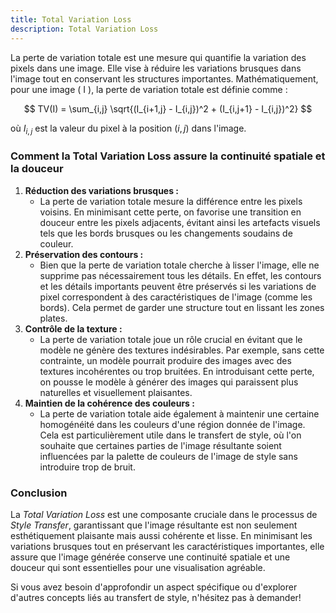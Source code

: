```yaml
---
title: Total Variation Loss
description: Total Variation Loss
---
```


La perte de variation totale est une mesure qui quantifie la variation des pixels dans une image. Elle vise à réduire les variations brusques dans l'image tout en conservant les structures importantes. Mathématiquement, pour une image \( I \), la perte de variation totale est définie comme :

$$
TV(I) = \sum_{i,j} \sqrt{(I_{i+1,j} - I_{i,j})^2 + (I_{i,j+1} - I_{i,j})^2}
$$

où $I_{i,j}$ est la valeur du pixel à la position $(i,j)$ dans l'image.

### Comment la Total Variation Loss assure la continuité spatiale et la douceur

1. **Réduction des variations brusques :**
   - La perte de variation totale mesure la différence entre les pixels voisins. En minimisant cette perte, on favorise une transition en douceur entre les pixels adjacents, évitant ainsi les artefacts visuels tels que les bords brusques ou les changements soudains de couleur.
2. **Préservation des contours :**
   - Bien que la perte de variation totale cherche à lisser l'image, elle ne supprime pas nécessairement tous les détails. En effet, les contours et les détails importants peuvent être préservés si les variations de pixel correspondent à des caractéristiques de l'image (comme les bords). Cela permet de garder une structure tout en lissant les zones plates.
3. **Contrôle de la texture :**
   - La perte de variation totale joue un rôle crucial en évitant que le modèle ne génère des textures indésirables. Par exemple, sans cette contrainte, un modèle pourrait produire des images avec des textures incohérentes ou trop bruitées. En introduisant cette perte, on pousse le modèle à générer des images qui paraissent plus naturelles et visuellement plaisantes.
4. **Maintien de la cohérence des couleurs :**
   - La perte de variation totale aide également à maintenir une certaine homogénéité dans les couleurs d'une région donnée de l'image. Cela est particulièrement utile dans le transfert de style, où l'on souhaite que certaines parties de l'image résultante soient influencées par la palette de couleurs de l'image de style sans introduire trop de bruit.

### Conclusion

La _Total Variation Loss_ est une composante cruciale dans le processus de _Style Transfer_, garantissant que l'image résultante est non seulement esthétiquement plaisante mais aussi cohérente et lisse. En minimisant les variations brusques tout en préservant les caractéristiques importantes, elle assure que l'image générée conserve une continuité spatiale et une douceur qui sont essentielles pour une visualisation agréable.

Si vous avez besoin d'approfondir un aspect spécifique ou d'explorer d'autres concepts liés au transfert de style, n'hésitez pas à demander!
